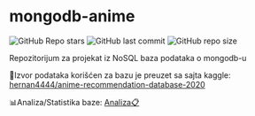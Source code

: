 # mongodb-anime
![GitHub Repo stars](https://img.shields.io/github/stars/momcilovicluka/mongodb-anime?style=for-the-badge&color=0000ff) 
![GitHub last commit](https://img.shields.io/github/last-commit/momcilovicluka/mongodb-anime?style=for-the-badge&color=0000ff) 
![GitHub repo size](https://img.shields.io/github/repo-size/momcilovicluka/mongodb-anime?style=for-the-badge&color=0000ff)

Repozitorijum za projekat iz NoSQL baza podataka o mongodb-u

📄Izvor podataka korišćen za bazu je preuzet sa sajta kaggle: [hernan4444/anime-recommendation-database-2020](https://www.kaggle.com/datasets/hernan4444/anime-recommendation-database-2020)

📊Analiza/Statistika baze: [Analiza📋](local-anime-SchemaAnalysis.pdf)
